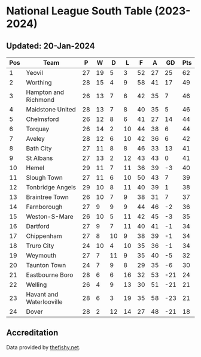 # National League South Table (2023-2024)
## Updated: 20-Jan-2024

| Pos | Team | P | W | D | L | F | A | GD | Pts |
| --- | --- | --- | --- | --- | --- | --- | --- | --- | --- |
| 1 | Yeovil | 27 | 19 | 5 | 3 | 52 | 27 | 25 | 62 |
| 2 | Worthing | 28 | 15 | 4 | 9 | 58 | 41 | 17 | 49 |
| 3 | Hampton and Richmond | 26 | 13 | 7 | 6 | 42 | 35 | 7 | 46 |
| 4 | Maidstone United | 28 | 13 | 7 | 8 | 40 | 35 | 5 | 46 |
| 5 | Chelmsford | 26 | 12 | 8 | 6 | 41 | 27 | 14 | 44 |
| 6 | Torquay | 26 | 14 | 2 | 10 | 44 | 38 | 6 | 44 |
| 7 | Aveley | 28 | 12 | 6 | 10 | 42 | 36 | 6 | 42 |
| 8 | Bath City | 27 | 11 | 8 | 8 | 46 | 33 | 13 | 41 |
| 9 | St Albans | 27 | 13 | 2 | 12 | 43 | 43 | 0 | 41 |
| 10 | Hemel | 29 | 11 | 7 | 11 | 36 | 39 | -3 | 40 |
| 11 | Slough Town | 27 | 11 | 6 | 10 | 50 | 43 | 7 | 39 |
| 12 | Tonbridge Angels | 29 | 10 | 8 | 11 | 40 | 39 | 1 | 38 |
| 13 | Braintree Town | 26 | 10 | 7 | 9 | 38 | 31 | 7 | 37 |
| 14 | Farnborough | 27 | 9 | 9 | 9 | 44 | 46 | -2 | 36 |
| 15 | Weston-S-Mare | 26 | 10 | 5 | 11 | 42 | 45 | -3 | 35 |
| 16 | Dartford | 27 | 9 | 7 | 11 | 40 | 41 | -1 | 34 |
| 17 | Chippenham | 27 | 8 | 10 | 9 | 38 | 39 | -1 | 34 |
| 18 | Truro City | 24 | 10 | 4 | 10 | 35 | 36 | -1 | 34 |
| 19 | Weymouth | 27 | 7 | 11 | 9 | 35 | 40 | -5 | 32 |
| 20 | Taunton Town | 24 | 7 | 9 | 8 | 29 | 35 | -6 | 30 |
| 21 | Eastbourne Boro | 28 | 6 | 6 | 16 | 32 | 53 | -21 | 24 |
| 22 | Welling | 26 | 4 | 9 | 13 | 30 | 51 | -21 | 21 |
| 23 | Havant and Waterlooville | 28 | 6 | 3 | 19 | 35 | 58 | -23 | 21 |
| 24 | Dover | 28 | 2 | 12 | 14 | 27 | 48 | -21 | 18 |

## Accreditation 

Data provided by [thefishy.net](https://www.thefishy.net/).